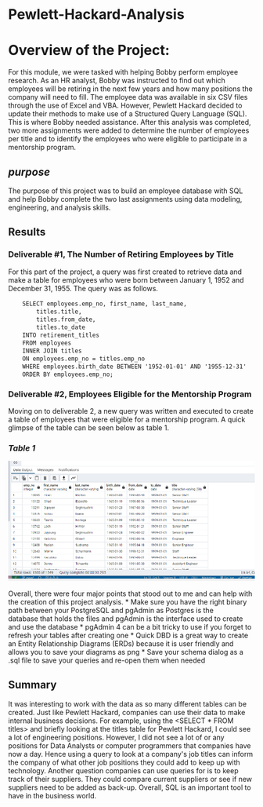 # Pewlett-Hackard-Analysis

# Overview of the Project:
For this module, we were tasked with helping Bobby perform employee research.  As an HR analyst, Bobby was instructed to find out which employees will be retiring in the next few years and how many positions the company will need to fill.  The employee data was available in six CSV files through the use of Excel and VBA.  However, Pewlett Hackard decided to update their methods to make use of a Structured Query Language (SQL).  This is where Bobby needed assistance.  After this analysis was completed, two more assignments were added to determine the number of employees per title and to identify the employees who were eligible to participate in a mentorship program.   

## *purpose*
The purpose of this project was to build an employee database with SQL and help Bobby complete the two last assignments using data modeling, engineering, and analysis skills. 

## Results 
### Deliverable #1, The Number of Retiring Employees by Title
For this part of the project, a query was first created to retrieve data and make a table for employees who were born between January 1, 1952 and December 31, 1955.  The query was as follows.

        SELECT employees.emp_no, first_name, last_name,
	        titles.title,
	        titles.from_date,
	        titles.to_date
        INTO retirement_titles
        FROM employees
        INNER JOIN titles
        ON employees.emp_no = titles.emp_no
        WHERE employees.birth_date BETWEEN '1952-01-01' AND '1955-12-31'
        ORDER BY employees.emp_no;

### Deliverable #2, Employees Eligible for the Mentorship Program
Moving on to deliverable 2, a new query was written and executed to create a table of employees that were eligible for a mentorship program.  A quick glimpse of the table can be seen below as table 1. 

### *Table 1*

![Alt text](Data/resources/mentorship_eligibility%20table.png)

Overall, there were four major points that stood out to me and can help with the creation of this project analysis.
        * Make sure you have the right binary path between your PostgreSQL and pgAdmin as Postgres is the        
          database that holds the files and pgAdmin is the interface used to create and use the database
        * pgAdmin 4 can be a bit tricky to use if you forget to refresh your tables after creating one 
        * Quick DBD is a great way to create an Entity Relationship Diagrams (ERDs) because it is user friendly and 
          allows you to save your diagrams as png 
        * Save your schema dialog as a .sql file to save your queries and re-open them when needed


## Summary
It was interesting to work with the data as so many different tables can be created.  Just like Pewlett Hackard, companies can use their data to make internal business decisions.  For example, using the <SELECT * FROM titles> and briefly looking at the titles table for Pewlett Hackard, I could see a lot of engineering positions.  However, I did not see a lot of or any positions for Data Analysts or computer programmers that companies have now a day. Hence using a query to look at a company's job titles can inform the company of what other job positions they could add to keep up with technology. Another question companies can use queries for is to keep track of their suppliers.  They could compare current suppliers or see if new suppliers need to be added as back-up.  Overall, SQL is an important tool to have in the business world. 